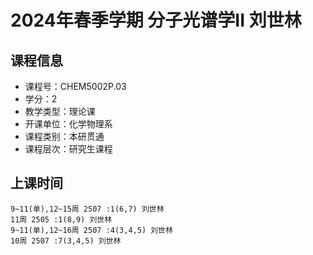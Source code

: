 # 2024年春季学期 分子光谱学II 刘世林






## 课程信息

- 课程号：CHEM5002P.03
- 学分：2
- 教学类型：理论课
- 开课单位：化学物理系
- 课程类别：本研贯通
- 课程层次：研究生课程

## 上课时间

```
9~11(单),12~15周 2507 :1(6,7) 刘世林
11周 2505 :1(8,9) 刘世林
9~11(单),12~16周 2507 :4(3,4,5) 刘世林
10周 2507 :7(3,4,5) 刘世林
```

